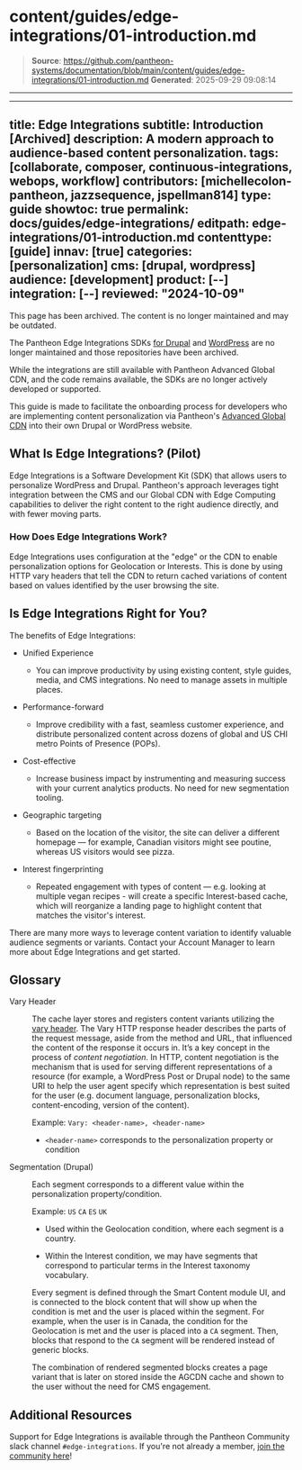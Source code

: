 # content/guides/edge-integrations/01-introduction.md

> **Source**: https://github.com/pantheon-systems/documentation/blob/main/content/guides/edge-integrations/01-introduction.md
> **Generated**: 2025-09-29 09:08:14

---

---
title: Edge Integrations
subtitle: Introduction [Archived]
description: A modern approach to audience-based content personalization.
tags: [collaborate, composer, continuous-integrations, webops, workflow]
contributors: [michellecolon-pantheon, jazzsequence, jspellman814]
type: guide
showtoc: true
permalink: docs/guides/edge-integrations/
editpath: edge-integrations/01-introduction.md
contenttype: [guide]
innav: [true]
categories: [personalization]
cms: [drupal, wordpress]
audience: [development]
product: [--]
integration: [--]
reviewed: "2024-10-09"
---

<Alert title="Warning" type="danger">

This page has been archived. The content is no longer maintained and may be outdated.

The Pantheon Edge Integrations SDKs [for Drupal](https://github.com/pantheon-systems/edge-integrations-drupal-sdk) and [WordPress](https://github.com/pantheon-systems/edge-integrations-wordpress-sdk) are no longer maintained and those repositories have been archived.

While the integrations are still available with Pantheon Advanced Global CDN, and the code remains available, the SDKs are no longer actively developed or supported.

</Alert>

This guide is made to facilitate the onboarding process for developers who are implementing content personalization via Pantheon's [Advanced Global CDN](/guides/professional-services/advanced-global-cdn) into their own Drupal or WordPress website. 

## What Is Edge Integrations? (Pilot)

Edge Integrations is a Software Development Kit (SDK) that allows users to personalize WordPress and Drupal. Pantheon's approach leverages tight integration between the CMS and our Global CDN with Edge Computing capabilities to deliver the right content to the right audience directly, and with fewer moving parts. 

### How Does Edge Integrations Work?

Edge Integrations uses configuration at the "edge" or the CDN to enable personalization options for Geolocation or Interests. This is done by using HTTP vary headers that tell the CDN to return cached variations of content based on values identified by the user browsing the site.

## Is Edge Integrations Right for You?

The benefits of Edge Integrations:

- Unified Experience
	- You can improve productivity by using existing content, style guides, media, and CMS integrations. No need to manage assets in multiple places.

- Performance-forward
	- Improve credibility with a fast, seamless customer experience, and distribute personalized content across dozens of global and US CHI metro Points of Presence (POPs).

- Cost-effective
	- Increase business impact by instrumenting and measuring success with your current analytics products. No need for new segmentation tooling.

- Geographic targeting
	- Based on the location of the visitor, the site can deliver a different homepage — for example, Canadian visitors might see poutine, whereas US visitors would see pizza.

- Interest fingerprinting
	- Repeated engagement with types of content — e.g. looking at multiple vegan recipes - will create a specific Interest-based cache, which will reorganize a landing page to highlight content that matches the visitor's interest.

There are many more ways to leverage content variation to identify valuable audience segments or variants. Contact your Account Manager to learn more about Edge Integrations and get started.

## Glossary

<dl>

<dt>Vary Header</dt>

<dd>

The cache layer stores and registers content variants utilizing the [vary header](https://developer.mozilla.org/en-US/docs/Web/HTTP/Headers/Vary). The Vary HTTP response header describes the parts of the request message, aside from the method and URL, that influenced the content of the response it occurs in. It’s a key concept in the process of *content negotiation*. In HTTP, content negotiation is the mechanism that is used for serving different representations of a resource (for example, a WordPress Post or Drupal node) to the same URI to help the user agent specify which representation is best suited for the user (e.g. document language, personalization blocks, content-encoding, version of the content).

Example: `Vary: <header-name>, <header-name>`

- `<header-name>` corresponds to the personalization property or condition

</dd>

<dt>Segmentation (Drupal)</dt>

<dd>

Each segment corresponds to a different value within the personalization property/condition.

Example: `US` `CA` `ES` `UK` 

- Used within the Geolocation condition, where each segment is a country. 

- Within the Interest condition, we may have segments that correspond to particular terms in the Interest taxonomy vocabulary. 

Every segment is defined through the Smart Content module UI, and is connected to the block content that will show up when the condition is met and the user is placed within the segment. For example, when the user is in Canada, the condition for the Geolocation is met and the user is placed into a `CA` segment. Then, blocks that respond to the `CA` segment will be rendered instead of generic blocks.

The combination of rendered segmented blocks creates a page variant that is later on stored inside the AGCDN cache and shown to the user without the need for CMS engagement.

</dd>

</dl>

## Additional Resources

Support for Edge Integrations is available through the Pantheon Community slack channel `#edge-integrations`. If you're not already a member, [join the community here](https://slackin.pantheon.io/)!
